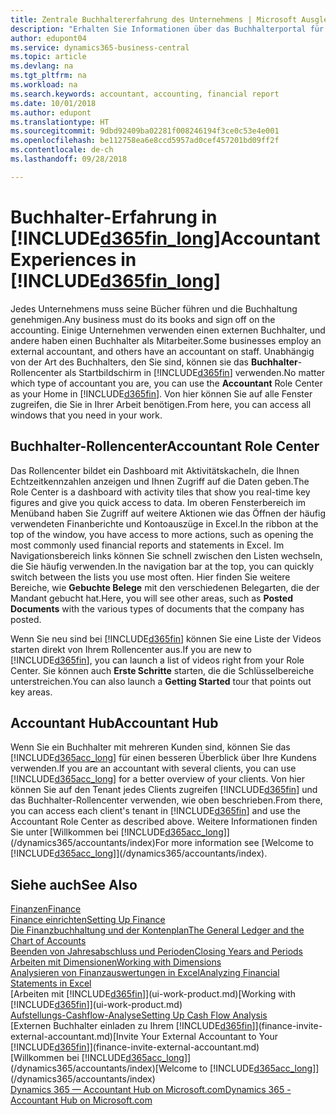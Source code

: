```yaml
---
title: Zentrale Buchhaltererfahrung des Unternehmens | Microsoft Ausgleich.
description: "Erhalten Sie Informationen über das Buchhalterportal für  Business Central. und das Buchhalterrollencenter, das interne und externe Buchhalter im Kundenunternehmen unterstützt."
author: edupont04
ms.service: dynamics365-business-central
ms.topic: article
ms.devlang: na
ms.tgt_pltfrm: na
ms.workload: na
ms.search.keywords: accountant, accounting, financial report
ms.date: 10/01/2018
ms.author: edupont
ms.translationtype: HT
ms.sourcegitcommit: 9dbd92409ba02281f008246194f3ce0c53e4e001
ms.openlocfilehash: be112758ea6e8ccd5957ad0cef457201bd09ff2f
ms.contentlocale: de-ch
ms.lasthandoff: 09/28/2018

---
```

# <a name="accountant-experiences-in-included365finlongincludesd365finlongmdmd"></a><span data-ttu-id="e14ec-103">Buchhalter-Erfahrung in [!INCLUDE[d365fin_long](includes/d365fin_long_md.md)]</span><span class="sxs-lookup"><span data-stu-id="e14ec-103">Accountant Experiences in [!INCLUDE[d365fin_long](includes/d365fin_long_md.md)]</span></span>
<span data-ttu-id="e14ec-104">Jedes Unternehmens muss seine Bücher führen und die Buchhaltung genehmigen.</span><span class="sxs-lookup"><span data-stu-id="e14ec-104">Any business must do its books and sign off on the accounting.</span></span> <span data-ttu-id="e14ec-105">Einige Unternehmen verwenden einen externen Buchhalter, und andere haben einen Buchhalter als Mitarbeiter.</span><span class="sxs-lookup"><span data-stu-id="e14ec-105">Some businesses employ an external accountant, and others have an accountant on staff.</span></span> <span data-ttu-id="e14ec-106">Unabhängig von der Art des Buchhalters, den Sie sind, können sie das **Buchhalter**-Rollencenter als Startbildschirm in [!INCLUDE[d365fin](includes/d365fin_md.md)] verwenden.</span><span class="sxs-lookup"><span data-stu-id="e14ec-106">No matter which type of accountant you are, you can use the **Accountant** Role Center as your Home in [!INCLUDE[d365fin](includes/d365fin_md.md)].</span></span> <span data-ttu-id="e14ec-107">Von hier können Sie auf alle Fenster zugreifen, die Sie in Ihrer Arbeit benötigen.</span><span class="sxs-lookup"><span data-stu-id="e14ec-107">From here, you can access all windows that you need in your work.</span></span>  

## <a name="accountant-role-center"></a><span data-ttu-id="e14ec-108">Buchhalter-Rollencenter</span><span class="sxs-lookup"><span data-stu-id="e14ec-108">Accountant Role Center</span></span>
<span data-ttu-id="e14ec-109">Das Rollencenter bildet ein Dashboard mit Aktivitätskacheln, die Ihnen Echtzeitkennzahlen anzeigen und Ihnen Zugriff auf die Daten geben.</span><span class="sxs-lookup"><span data-stu-id="e14ec-109">The Role Center is a dashboard with activity tiles that show you real-time key figures and give you quick access to data.</span></span> <span data-ttu-id="e14ec-110">Im oberen Fensterbereich im Menüband haben Sie Zugriff auf weitere Aktionen wie das Öffnen der häufig verwendeten Finanberichte und Kontoauszüge in Excel.</span><span class="sxs-lookup"><span data-stu-id="e14ec-110">In the ribbon at the top of the window, you have access to more actions, such as opening the most commonly used financial reports and statements in Excel.</span></span> <span data-ttu-id="e14ec-111">Im Navigationsbereich links können Sie schnell zwischen den Listen wechseln, die Sie häufig verwenden.</span><span class="sxs-lookup"><span data-stu-id="e14ec-111">In the navigation bar at the top, you can quickly switch between the lists you use most often.</span></span> <span data-ttu-id="e14ec-112">Hier finden Sie weitere Bereiche, wie **Gebuchte Belege** mit den verschiedenen Belegarten, die der Mandant gebucht hat.</span><span class="sxs-lookup"><span data-stu-id="e14ec-112">Here, you will see other areas, such as **Posted Documents** with the various types of documents that the company has posted.</span></span>  

<span data-ttu-id="e14ec-113">Wenn Sie neu sind bei [!INCLUDE[d365fin](includes/d365fin_md.md)] können Sie eine Liste der Videos starten direkt von Ihrem Rollencenter aus.</span><span class="sxs-lookup"><span data-stu-id="e14ec-113">If you are new to [!INCLUDE[d365fin](includes/d365fin_md.md)], you can launch a list of videos right from your Role Center.</span></span> <span data-ttu-id="e14ec-114">Sie können auch **Erste Schritte** starten, die die Schlüsselbereiche unterstreichen.</span><span class="sxs-lookup"><span data-stu-id="e14ec-114">You can also launch a **Getting Started** tour that points out key areas.</span></span>  

## <a name="accountant-hub"></a><span data-ttu-id="e14ec-115">Accountant Hub</span><span class="sxs-lookup"><span data-stu-id="e14ec-115">Accountant Hub</span></span>
<span data-ttu-id="e14ec-116">Wenn Sie ein Buchhalter mit mehreren Kunden sind, können Sie das [!INCLUDE[d365acc_long](includes/d365acc_long_md.md)] für einen besseren Überblick über Ihre Kundens verwenden.</span><span class="sxs-lookup"><span data-stu-id="e14ec-116">If you are an accountant with several clients, you can use [!INCLUDE[d365acc_long](includes/d365acc_long_md.md)] for a better overview of your clients.</span></span> <span data-ttu-id="e14ec-117">Von hier können Sie auf den Tenant jedes Clients zugreifen [!INCLUDE[d365fin](includes/d365fin_md.md)] und das Buchhalter-Rollencenter verwenden, wie oben beschrieben.</span><span class="sxs-lookup"><span data-stu-id="e14ec-117">From there, you can access each client's tenant in [!INCLUDE[d365fin](includes/d365fin_md.md)] and use the Accountant Role Center as described above.</span></span> <span data-ttu-id="e14ec-118">Weitere Informationen finden Sie unter [Willkommen bei [!INCLUDE[d365acc_long](includes/d365acc_long_md.md)]](/dynamics365/accountants/index)</span><span class="sxs-lookup"><span data-stu-id="e14ec-118">For more information see [Welcome to [!INCLUDE[d365acc_long](includes/d365acc_long_md.md)]](/dynamics365/accountants/index).</span></span>  

## <a name="see-also"></a><span data-ttu-id="e14ec-119">Siehe auch</span><span class="sxs-lookup"><span data-stu-id="e14ec-119">See Also</span></span>
[<span data-ttu-id="e14ec-120">Finanzen</span><span class="sxs-lookup"><span data-stu-id="e14ec-120">Finance</span></span>](finance.md)  
[<span data-ttu-id="e14ec-121">Finance einrichten</span><span class="sxs-lookup"><span data-stu-id="e14ec-121">Setting Up Finance</span></span>](finance-setup-finance.md)  
[<span data-ttu-id="e14ec-122">Die Finanzbuchhaltung und der Kontenplan</span><span class="sxs-lookup"><span data-stu-id="e14ec-122">The General Ledger and the Chart of Accounts</span></span>](finance-general-ledger.md)  
[<span data-ttu-id="e14ec-123">Beenden von Jahresabschluss und Perioden</span><span class="sxs-lookup"><span data-stu-id="e14ec-123">Closing Years and Periods</span></span>](year-close-years-periods.md)  
[<span data-ttu-id="e14ec-124">Arbeiten mit Dimensionen</span><span class="sxs-lookup"><span data-stu-id="e14ec-124">Working with Dimensions</span></span>](finance-dimensions.md)  
[<span data-ttu-id="e14ec-125">Analysieren von Finanzauswertungen in Excel</span><span class="sxs-lookup"><span data-stu-id="e14ec-125">Analyzing Financial Statements in Excel</span></span>](finance-analyze-excel.md)  
<span data-ttu-id="e14ec-126">[Arbeiten mit [!INCLUDE[d365fin](includes/d365fin_md.md)]](ui-work-product.md)</span><span class="sxs-lookup"><span data-stu-id="e14ec-126">[Working with [!INCLUDE[d365fin](includes/d365fin_md.md)]](ui-work-product.md)</span></span>  
[<span data-ttu-id="e14ec-127">Aufstellungs-Cashflow-Analyse</span><span class="sxs-lookup"><span data-stu-id="e14ec-127">Setting Up Cash Flow Analysis</span></span>](finance-setup-cash-flow-analyses.md)  
<span data-ttu-id="e14ec-128">[Externen Buchhalter einladen zu Ihrem [!INCLUDE[d365fin](includes/d365fin_md.md)]](finance-invite-external-accountant.md)</span><span class="sxs-lookup"><span data-stu-id="e14ec-128">[Invite Your External Accountant to Your [!INCLUDE[d365fin](includes/d365fin_md.md)]](finance-invite-external-accountant.md)</span></span>  
<span data-ttu-id="e14ec-129">[Willkommen bei [!INCLUDE[d365acc_long](includes/d365acc_long_md.md)]](/dynamics365/accountants/index)</span><span class="sxs-lookup"><span data-stu-id="e14ec-129">[Welcome to [!INCLUDE[d365acc_long](includes/d365acc_long_md.md)]](/dynamics365/accountants/index)</span></span>  
[<span data-ttu-id="e14ec-130">Dynamics 365 — Accountant Hub on Microsoft.com</span><span class="sxs-lookup"><span data-stu-id="e14ec-130">Dynamics 365 - Accountant Hub on Microsoft.com</span></span>](https://www.microsoft.com/en-us/dynamics365/financial-insights-for-accountants)  

